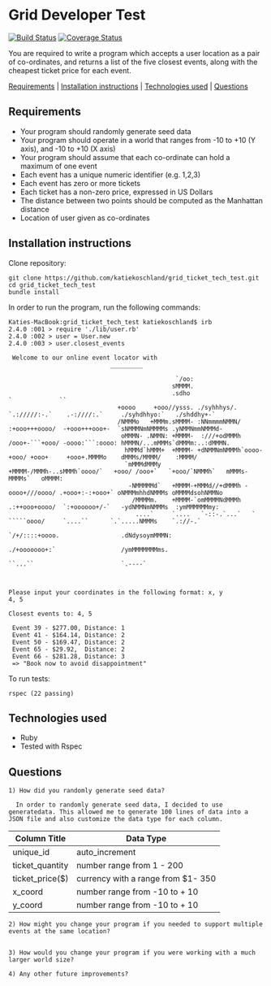 # Grid Developer Test

[![Build Status](https://travis-ci.org/katiekoschland/grid_ticket_tech_test.svg?branch=master)](https://travis-ci.org/katiekoschland/grid_ticket_tech_test) [![Coverage Status](https://coveralls.io/repos/github/katiekoschland/grid_ticket_tech_test/badge.svg?branch=master)](https://coveralls.io/github/katiekoschland/grid_ticket_tech_test?branch=master)


You are required to write a program which accepts a user location as a pair of co-ordinates, and returns a list of the five closest events, along with the cheapest ticket price for each event.

[Requirements](#requirements) | [Installation instructions](#installation-instructions) | [Technologies used](#technologies-used) | [Questions](#questions)

## Requirements

* Your program should randomly generate seed data
* Your program should operate in a world that ranges from -10 to +10 (Y axis), and -10 to +10 (X axis)
* Your program should assume that each co-ordinate can hold a maximum of one event
* Each event has a unique numeric identifier (e.g. 1,2,3)
* Each event has zero or more tickets
* Each ticket has a non-zero price, expressed in US Dollars
* The distance between two points should be computed as the Manhattan distance
* Location of user given as co-ordinates


## Installation instructions

Clone repository:

````
git clone https://github.com/katiekoschland/grid_ticket_tech_test.git
cd grid_ticket_tech_test
bundle install
````

In order to run the program, run the following commands:
````
Katies-MacBook:grid_ticket_tech_test katiekoschland$ irb
2.4.0 :001 > require './lib/user.rb'
2.4.0 :002 > user = User.new
2.4.0 :003 > user.closest_events

 Welcome to our online event locator with
                            _________

                                              `/oo:
                                             sMMMM.
                                             .sdho                                                     `             ``
                              +oooo     +ooo//ysss. ./syhhhys/.    `.://///:-.`    .-:////:.`     ./syhdhhyo:`   ./shddhy+-`
                              /NMMMo   +MMMm.sMMMM- :NNmmmmNMMN/  :+ooo+++oooo/  -+ooo+++ooo+-  `sNMMMNmNMMMMs .yNMMNmmNMMMd-
                               oMMMN- .NMMN: +MMMM-  :///+odMMMh /ooo+-```+ooo/ -oooo:```:oooo: hMMMN/...mMMMs`dMMMm:..:dMMMN.
                                hMMMd`hMMM+  +MMMM- +dNMMNmNMMMh`oooo-    +ooo/ +ooo+     +ooo+.MMMMo    dMMMs/MMMM/    :MMMM/
                                `mMMMdMMMy   +MMMM-/MMMh-..sMMMh`oooo/`   +ooo/ /ooo+`   `+ooo/`NMMMh`   mMMMs-MMMMs`   oMMMM:
                                 -NMMMMMd`   +MMMM-+MMMd//+dMMMh -oooo+///oooo/ .+ooo+:-:+ooo+` oNMMMmhhdNMMMs oMMMMdsohNMMNo
                                  /MMMMm.    +MMMM-`omMMMMNdMMMh  .:++ooo+oooo/  `:+oooooo+/-`   -ydNMMNmNMMMs  :ymMMMMMMmy:
                                   ....`     `....   `-::-.`...`   ` `````oooo/     `....``      `.`.....NMMMs    `.://-.`
                                                                 `/+/::::+oooo.                 .dNdysoymMMMN:
                                                                 ./+ooooooo+:`                  /ymMMMMMMMms.
                                                                    ``...``                        `.----`



Please input your coordinates in the following format: x, y
4, 5

Closest events to: 4, 5

 Event 39 - $277.00, Distance: 1
 Event 41 - $164.14, Distance: 2
 Event 50 - $169.47, Distance: 2
 Event 65 - $29.92,  Distance: 2
 Event 66 - $281.28, Distance: 3
 => "Book now to avoid disappointment"

````

To run tests:
````
rspec (22 passing)

````

## Technologies used


* Ruby
* Tested with Rspec



## Questions

````
1) How did you randomly generate seed data?

  In order to randomly generate seed data, I decided to use generatedata. This allowed me to generate 100 lines of data into a JSON file and also customize the data type for each column.

````
| Column Title      | Data Type     |
| ----------------- | ------------- |
| unique_id | auto_increment |
| ticket_quantity | number range from 1 - 200 |
| ticket_price($) |currency with a range from $1- 350 |
|  x_coord | number range from -10 to + 10 |
|  y_coord | number range from -10 to + 10

````
2) How might you change your program if you needed to support multiple events at the same location?


3) How would you change your program if you were working with a much larger world size?

4) Any other future improvements?
````

